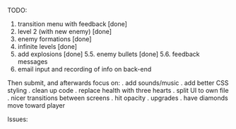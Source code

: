 TODO:
1. transition menu with feedback [done]
2. level 2 (with new enemy) [done]
3. enemy formations [done]
4. infinite levels [done]
5. add explosions [done]
5.5. enemy bullets [done]
5.6. feedback messages
6. email input and recording of info on back-end

Then submit, and afterwards focus on:
. add sounds/music
. add better CSS styling
. clean up code
. replace health with three hearts
. split UI to own file
. nicer transitions between screens
. hit opacity
. upgrades
. have diamonds move toward player


Issues:
